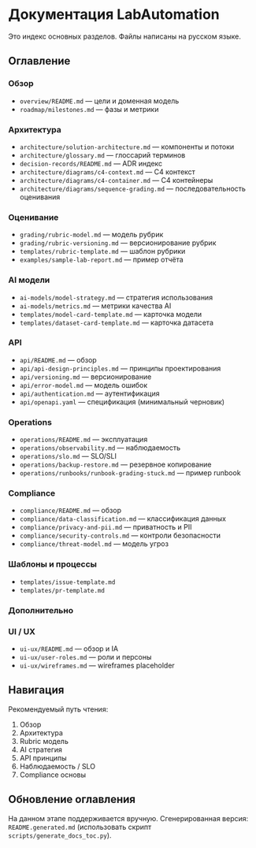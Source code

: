 # Документация LabAutomation

Это индекс основных разделов. Файлы написаны на русском языке.

## Оглавление

### Обзор

- `overview/README.md` — цели и доменная модель
- `roadmap/milestones.md` — фазы и метрики

### Архитектура

- `architecture/solution-architecture.md` — компоненты и потоки
- `architecture/glossary.md` — глоссарий терминов
- `decision-records/README.md` — ADR индекс
- `architecture/diagrams/c4-context.md` — C4 контекст
- `architecture/diagrams/c4-container.md` — C4 контейнеры
- `architecture/diagrams/sequence-grading.md` — последовательность оценивания

### Оценивание

- `grading/rubric-model.md` — модель рубрик
- `grading/rubric-versioning.md` — версионирование рубрик
- `templates/rubric-template.md` — шаблон рубрики
- `examples/sample-lab-report.md` — пример отчёта

### AI модели

- `ai-models/model-strategy.md` — стратегия использования
- `ai-models/metrics.md` — метрики качества AI
- `templates/model-card-template.md` — карточка модели
- `templates/dataset-card-template.md` — карточка датасета

### API

- `api/README.md` — обзор
- `api/api-design-principles.md` — принципы проектирования
- `api/versioning.md` — версионирование
- `api/error-model.md` — модель ошибок
- `api/authentication.md` — аутентификация
- `api/openapi.yaml` — спецификация (минимальный черновик)

### Operations

- `operations/README.md` — эксплуатация
- `operations/observability.md` — наблюдаемость
- `operations/slo.md` — SLO/SLI
- `operations/backup-restore.md` — резервное копирование
- `operations/runbooks/runbook-grading-stuck.md` — пример runbook

### Compliance

- `compliance/README.md` — обзор
- `compliance/data-classification.md` — классификация данных
- `compliance/privacy-and-pii.md` — приватность и PII
- `compliance/security-controls.md` — контроли безопасности
- `compliance/threat-model.md` — модель угроз

### Шаблоны и процессы

- `templates/issue-template.md`
- `templates/pr-template.md`

### Дополнительно

### UI / UX

- `ui-ux/README.md` — обзор и IA
- `ui-ux/user-roles.md` — роли и персоны
- `ui-ux/wireframes.md` — wireframes placeholder

## Навигация

Рекомендуемый путь чтения:

1. Обзор
2. Архитектура
3. Rubric модель
4. AI стратегия
5. API принципы
6. Наблюдаемость / SLO
7. Compliance основы

## Обновление оглавления

На данном этапе поддерживается вручную. Сгенерированная версия: `README.generated.md` (использовать скрипт `scripts/generate_docs_toc.py`).
